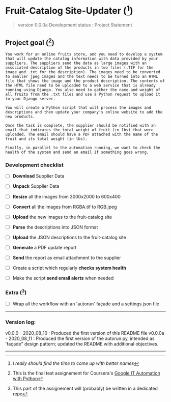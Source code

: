 # Fruit-Catalog Site-Updater ([^0])
> version 0.0.0a
Development status
: Project Statement

## Project goal ([^1])
```
You work for an online fruits store, and you need to develop a system that will update the catalog information with data provided by your suppliers. The suppliers send the data as large images with an associated description of the products in two files (.TIF for the image and .txt for the description). The images need to be converted to smaller jpeg images and the text needs to be turned into an HTML file that shows the image and the product description. The contents of the HTML file need to be uploaded to a web service that is already running using Django. You also need to gather the name and weight of all fruits from the .txt files and use a Python request to upload it to your Django server.

You will create a Python script that will process the images and descriptions and then update your company's online website to add the new products.

Once the task is complete, the supplier should be notified with an email that indicates the total weight of fruit (in lbs) that were uploaded. The email should have a PDF attached with the name of the fruit and its total weight (in lbs).

Finally, in parallel to the automation running, we want to check the health of the system and send an email if something goes wrong.
```

### Development checklist
- [ ] **Download** Supplier Data
- [ ] **Unpack** Supplier Data
- [ ] **Resize** all the images from 3000x2000 to 600x400
- [ ] **Convert** all the images from RGBA.tif to RGB.jpeg
- [ ] **Upload** the new images to the fruit-catalog site
- [ ] **Parse** the descriptions into JSON format
- [ ] **Upload** the JSON descriptions to the fruit-catalog site
- [ ] **Generate** a PDF update report
- [ ] **Send** the report as email attachment to the supplier

- [ ] Create a script which regularly **checks system health**
- [ ] Make the script **send email alerts** when needed

### Extra ([^2])
- [ ] Wrap all the workflow with an 'autorun' façade and a settings json file

---
### Version log:
v0.0.0 - 2020_08_10
: Produced the first version of this README file
v0.0.0a - 2020_08_11
: Produced the first version of the autorun.py, intended as 'façade" design pattern; updated the README with additional objectives.

---
[^0]: *I really should find the time to come up with better names*

[^1]: This is the final test assignement for Coursera's [Google IT Automation with Python](https://www.coursera.org/learn/automating-real-world-tasks-python/home/welcome)

[^2]: This part of the assignement will (probably) be written in a dedicated repo
